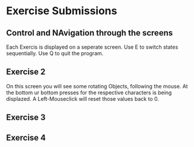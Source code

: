 # Exercise Submissions

## Control and NAvigation through the screens
Each Exercis is displayed on a seperate screen. Use E to switch states sequentially. Use Q to quit the program.

## Exercise 2
On this screen you will see some rotating Objects, following the mouse.
At the bottom ur bottom presses for the respective characters is being displazed. A Left-Mouseclick will reset those values back to 0.

## Exercise 3


## Exercise 4